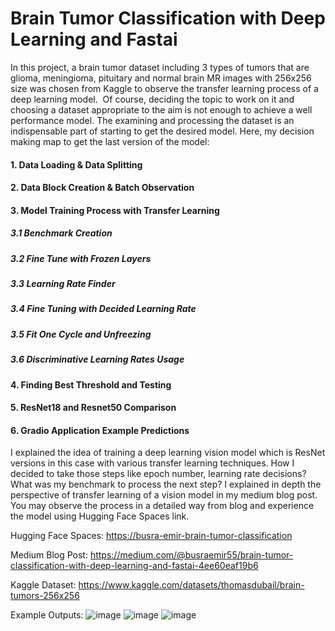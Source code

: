 # Brain Tumor Classification with Deep Learning and Fastai

In this project, a brain tumor dataset including 3 types of tumors that are glioma, meningioma, pituitary and normal brain MR images with 256x256 size was chosen from Kaggle to observe the transfer learning process of a deep learning model. 
Of course, deciding the topic to work on it and choosing a dataset appropriate to the aim is not enough to achieve a well performance model. The examining and processing the dataset is an indispensable part of starting to get the desired model.
Here, my decision making map to get the last version of the model:

#### 1. Data Loading & Data Splitting
#### 2. Data Block Creation & Batch Observation
#### 3. Model Training Process with Transfer Learning
##### 3.1 Benchmark Creation
##### 3.2 Fine Tune with Frozen Layers
##### 3.3 Learning Rate Finder
##### 3.4 Fine Tuning with Decided Learning Rate
##### 3.5 Fit One Cycle and Unfreezing
##### 3.6 Discriminative Learning Rates Usage
#### 4. Finding Best Threshold and Testing
#### 5. ResNet18 and Resnet50 Comparison
#### 6. Gradio Application Example Predictions

I explained the idea of training a deep learning vision model which is ResNet versions in this case with various transfer learning techniques. How I decided to take those steps like epoch number, learning rate decisions? What was my benchmark to process the next step? I explained in depth the perspective of transfer learning of a vision model in my medium blog post. You may observe the process in a detailed way from blog and experience the model using Hugging Face Spaces link.

Hugging Face Spaces: [https://busra-emir-brain-tumor-classification](https://huggingface.co/spaces/busra-emir/brain_tumor_classification)

Medium Blog Post: https://medium.com/@busraemir55/brain-tumor-classification-with-deep-learning-and-fastai-4ee60eaf19b6

Kaggle Dataset: https://www.kaggle.com/datasets/thomasdubail/brain-tumors-256x256


Example Outputs:
![image](https://github.com/user-attachments/assets/b32b76fe-8c63-42f2-937d-ac8f7645ed00)
![image](https://github.com/user-attachments/assets/c5b56324-4609-43c2-91e6-cc05ca7913ed)
![image](https://github.com/user-attachments/assets/131a166c-8189-4b22-87d2-a6bfb43b95ed)

